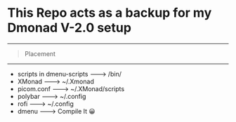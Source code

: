 # This Repo acts as a backup for my Dmonad V-2.0 setup


****
> Placement
****

- scripts in dmenu-scripts ---> /bin/
- XMonad ---> ~/.Xmonad
- picom.conf ---> ~/.XMonad/scripts
- polybar ---> ~/.config
- rofi ---> ~/.config
- dmenu ---> Compile It 😀



